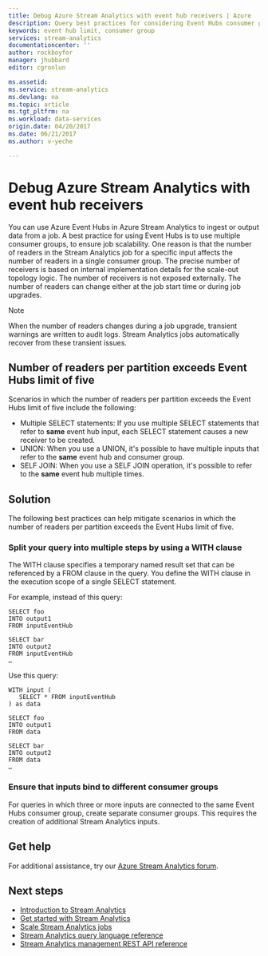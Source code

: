 ```yaml
---
title: Debug Azure Stream Analytics with event hub receivers | Azure
description: Query best practices for considering Event Hubs consumer groups in Stream Analytics jobs.
keywords: event hub limit, consumer group
services: stream-analytics
documentationcenter: ''
author: rockboyfor
manager: jhubbard
editor: cgronlun

ms.assetid: 
ms.service: stream-analytics
ms.devlang: na
ms.topic: article
ms.tgt_pltfrm: na
ms.workload: data-services
origin.date: 04/20/2017
ms.date: 06/21/2017
ms.author: v-yeche

---
```


# Debug Azure Stream Analytics with event hub receivers

You can use Azure Event Hubs in Azure Stream Analytics to ingest or output data from a job. A best practice for using Event Hubs is to use multiple consumer groups, to ensure job scalability. One reason is that the number of readers in the Stream Analytics job for a specific input affects the number of readers in a single consumer group. The precise number of receivers is based on internal implementation details for the scale-out topology logic. The number of receivers is not exposed externally. The number of readers can change either at the job start time or during job upgrades.

> [!NOTE]
> When the number of readers changes during a job upgrade, transient warnings are written to audit logs. Stream Analytics jobs automatically recover from these transient issues.

## Number of readers per partition exceeds Event Hubs limit of five

Scenarios in which the number of readers per partition exceeds the Event Hubs limit of five include the following:

* Multiple SELECT statements: If you use multiple SELECT statements that refer to **same** event hub input, each SELECT statement causes a new receiver to be created.
* UNION: When you use a UNION, it's possible to have multiple inputs that refer to the **same** event hub and consumer group.
* SELF JOIN: When you use a SELF JOIN operation, it's possible to refer to the **same** event hub multiple times.

## Solution

The following best practices can help mitigate scenarios in which the number of readers per partition exceeds the Event Hubs limit of five.

### Split your query into multiple steps by using a WITH clause

The WITH clause specifies a temporary named result set that can be referenced by a FROM clause in the query. You define the WITH clause in the execution scope of a single SELECT statement.

For example, instead of this query:

```
SELECT foo 
INTO output1
FROM inputEventHub

SELECT bar
INTO output2
FROM inputEventHub 
…
```

Use this query:

```
WITH input (
   SELECT * FROM inputEventHub
) as data

SELECT foo
INTO output1
FROM data

SELECT bar
INTO output2
FROM data
…
```

### Ensure that inputs bind to different consumer groups

For queries in which three or more inputs are connected to the same Event Hubs consumer group, create separate consumer groups. This requires the creation of additional Stream Analytics inputs.

## Get help
For additional assistance, try our [Azure Stream Analytics forum](https://social.msdn.microsoft.com/Forums/home?forum=AzureStreamAnalytics).

## Next steps
* [Introduction to Stream Analytics](stream-analytics-introduction.md)
* [Get started with Stream Analytics](stream-analytics-get-started.md)
* [Scale Stream Analytics jobs](stream-analytics-scale-jobs.md)
* [Stream Analytics query language reference](https://msdn.microsoft.com/library/azure/dn834998.aspx)
* [Stream Analytics management REST API reference](https://msdn.microsoft.com/library/azure/dn835031.aspx)